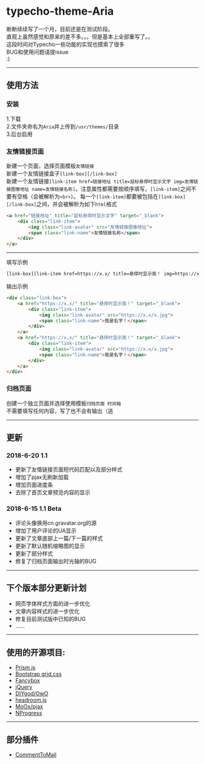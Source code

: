# typecho-theme-Aria  
断断续续写了一个月，目前还是在测试阶段。  
直观上虽然感觉和原来的差不多。。。但是基本上全部重写了。。  
这段时间对Typecho一些功能的实现也摸索了很多  
BUG和使用问题请提issue  
:)  
***  
## 使用方法
### 安装
1.下载  
2.文件夹命名为`Aria`并上传到`/usr/themes/`目录  
3.后台启用  
### 友情链接页面  
新建一个页面，选择页面模板`友情链接`  
新建一个友情链接盒子`[link-box][/link-box]`  
新建一个友情链接`[link-item href=链接地址 title=鼠标悬停时显示文字 img=友情链接图像地址 name=友情链接名称]`。注意属性都需要按顺序填写，`[link-item]`之间不要有空格（会被解析为`<br>`）。
每一个`[link-item]`都要被包括在`[link-box][/link-box]`之间，并会被解析为如下`html`格式  
```html
<a href="链接地址" title="鼠标悬停时显示文字" target="_blank">
    <div class="link-item">
        <img class="link-avatar" src="友情链接图像地址">
        <span class="link-name">友情链接名称</span>
    </div>
</a>
```  
***  
填写示例  
```sh  
[link-box][link-item href=https://x.x/ title=悬停时显示我！ img=https://x.x/x.jpg name=我是名字！][link-item href=https://x.x/ title=悬停时显示我！ img=https://x.x/x.jpg name=我是名字！][/link-box]
```  
输出示例  
```html  
<div class="link-box">
    <a href="https://x.x/" title="悬停时显示我！" target="_blank">
        <div class="link-item">
            <img class="link-avatar" src="https://x.x/x.jpg">
            <span class="link-name">我是名字！</span>
        </div>
    </a>
    <a href="https://x.x/" title="悬停时显示我！" target="_blank">
        <div class="link-item">
            <img class="link-avatar" src="https://x.x/x.jpg">
            <span class="link-name">我是名字！</span>
        </div>
    </a>
</div>
```  
### 归档页面  
创建一个独立页面并选择使用模板`归档页面 时间轴`  
不需要填写任何内容，写了也不会有输出（逃  
***  
## 更新  
### 2018-6-20 1.1  
* 更新了友情链接页面短代码匹配以及部分样式  
* 增加了pjax无刷新加载  
* 增加页面进度条  
* 去除了首页文章预览内容的显示  
### 2018-6-15 1.1 Beta  
* 评论头像换用cn.gravatar.org的源  
* 增加了用户评论的UA显示  
* 更新了文章底部上一篇/下一篇的样式  
* 更新了默认随机缩略图的显示  
* 更新了部分样式  
* 修复了归档页面输出时光轴的BUG  
***  
## 下个版本部分更新计划  
* 网页字体样式方面的进一步优化  
* 文章内容样式的进一步优化  
* 修复目前测试版中已知的BUG  
* ……
*** 
## 使用的开源项目:  
* [Prism.js](https://prismjs.com/ "Prism.js")  
* [Bootstrap grid.css](http://www.bootcss.com/ "Bootstrap grid.css")  
* [Fancybox](https://fancyapps.com/fancybox/3/ "fancybox")  
* [jQuery](https://jquery.com/ "jQuery")  
* [DIYgod/OwO](https://github.com/DIYgod/OwO "OwO")  
* [headroom.js](http://www.bootcss.com/p/headroom.js/ "headroom.js")  
* [MoOx/pjax](https://github.com/MoOx/pjax "MoOx/pjax")  
* [NProgress](https://github.com/rstacruz/nprogress "NProgress")  
*** 
## 部分插件
* [CommentToMail](https://9sb.org/58 "CommentToMail")  